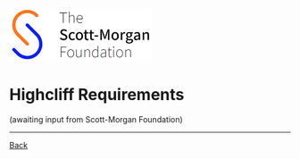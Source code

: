 ![smf-logo](../images/smf-logo.png)
# Highcliff Requirements

(awaiting input from Scott-Morgan Foundation)

<hr>

[Back](./readme.md)
